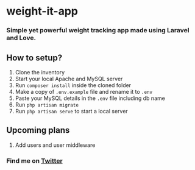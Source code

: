 # weight-it-app

### Simple yet powerful weight tracking app made using Laravel and Love.

## How to setup?

1. Clone the inventory
2. Start your local Apache and MySQL server
3. Run `composer install` inside the cloned folder
4. Make a copy of `.env.example` file and rename it to `.env`
5. Paste your MySQL details in the `.env` file including db name
6. Run `php artisan migrate`
7. Run `php artisan serve` to start a local server

## Upcoming plans

1. Add users and user middleware

### Find me on [Twitter](https://twitter.com/MainstreamFrost)
